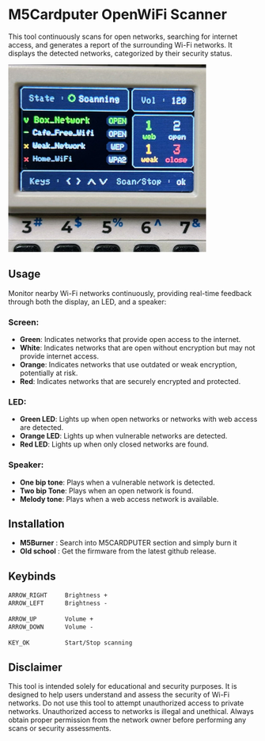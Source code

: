 # M5Cardputer OpenWiFi Scanner

This tool continuously scans for open networks, searching for internet access, and generates a report of the surrounding Wi-Fi networks. It displays the detected networks, categorized by their security status.

![Open WiFi Scanner](image.jpg)

## Usage

Monitor nearby Wi-Fi networks continuously, providing real-time feedback through both the display, an LED, and a speaker:

### Screen:

- <b>Green</b>: Indicates networks that provide open access to the internet.
- <b>White</b>: Indicates networks that are open without encryption but may not provide internet access.
- <b>Orange</b>: Indicates networks that use outdated or weak encryption, potentially at risk.
- <b>Red</b>: Indicates networks that are securely encrypted and protected.

### LED:

- <b>Green LED</b>: Lights up when open networks or networks with web access are detected.
- <b>Orange LED</b>: Lights up when vulnerable networks are detected.
- <b>Red LED</b>: Lights up when only closed networks are found.

### Speaker:

- <b>One bip tone</b>: Plays when a vulnerable network is detected.
- <b>Two bip Tone</b>: Plays when an open network is found.
- <b>Melody tone</b>: Plays when a web access network is available.

## Installation

- <b>M5Burner</b> : Search into M5CARDPUTER section and simply burn it
- <b>Old school</b> : Get the firmware from the latest github release.

## Keybinds
```
ARROW_RIGHT     Brightness +
ARROW_LEFT      Brightness -

ARROW_UP        Volume +
ARROW_DOWN      Volume -

KEY_OK          Start/Stop scanning   
```

## Disclaimer

This tool is intended solely for educational and security purposes. It is designed to help users understand and assess the security of Wi-Fi networks. Do not use this tool to attempt unauthorized access to private networks. Unauthorized access to networks is illegal and unethical. Always obtain proper permission from the network owner before performing any scans or security assessments.